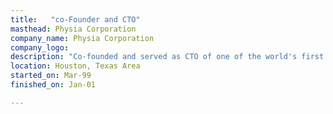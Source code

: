 ```yaml
---
title:   "co-Founder and CTO"
masthead: Physia Corporation
company_name: Physia Corporation
company_logo: 
description: "Co-founded and served as CTO of one of the world's first cloud-based EHR platforms. Sold to COMSYS in 2001. "
location: Houston, Texas Area
started_on: Mar-99
finished_on: Jan-01

---
```

